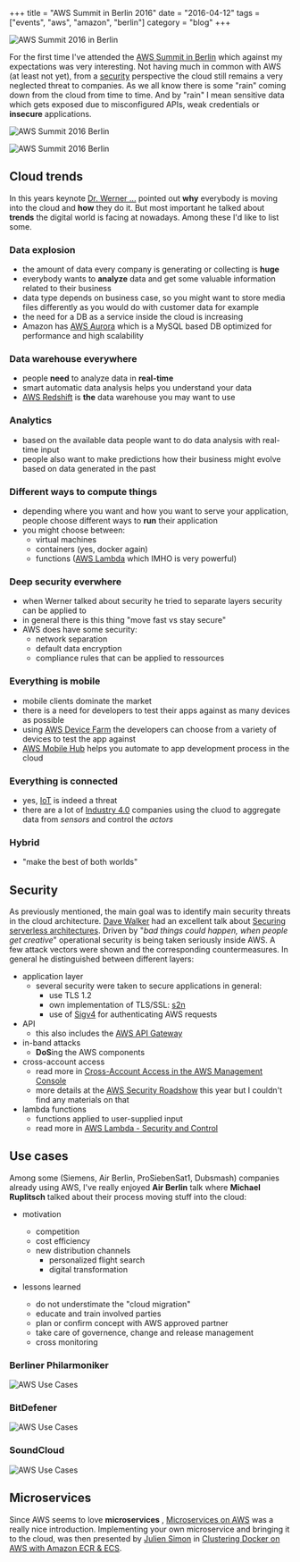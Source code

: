+++
title = "AWS Summit in Berlin 2016"
date = "2016-04-12"
tags = ["events", "aws", "amazon", "berlin"]
category = "blog"
+++

![AWS Summit 2016 in Berlin](/posts/img/2016/670b3b02c8945633d069ba2ecd353870.jpg)

For the first time I've attended the [AWS Summit in Berlin](https://aws.amazon.com/de/campaigns/summit2016/) which against my expectations was very interesting. Not having much in common with 
AWS (at least not yet), from a [security](http://blog.dornea.nu/tag/security/) perspective the cloud still remains a very neglected threat to companies. As we all know there is some "rain"
coming down from the cloud  from time to time. And by "rain" I mean sensitive data which gets exposed due to misconfigured APIs, weak credentials or 
**insecure** applications.

![AWS Summit 2016 Berlin](/posts/img/2016/de3a6b18a864216637b801f9c11bd138.jpg)

![AWS Summit 2016 Berlin](/posts/img/2016/80864ceb309319c31cad519e8e52f8e0.jpg)

## Cloud trends 

In this years keynote [Dr. Werner ...](https://twitter.com/werner) pointed out **why** everybody is moving into the cloud and **how** they do it. But most important 
he talked about **trends** the digital world is facing at nowadays. Among these I'd like to list some.

### Data explosion
* the amount of data every company is generating or collecting is **huge**
* everybody wants to **analyze** data and get some valuable information related to their business
* data type depends on business case, so you might want to store media files differently as you would do with customer data for example
* the need for a DB as a service inside the cloud is increasing 
* Amazon has [AWS Aurora](https://aws.amazon.com/rds/aurora/details/) which is a MySQL based DB optimized for performance and high scalability

### Data warehouse everywhere
* people **need** to analyze data in **real-time** 
* smart automatic data analysis helps you understand your data
* [AWS Redshift](http://docs.aws.amazon.com/redshift/latest/mgmt/welcome.html) is **the** data warehouse you may want to use

### Analytics
* based on the available data people want to do data analysis with real-time input
* people also want to make predictions how their business might evolve based on data generated in the past

### Different ways to compute things
* depending where you want and how you want to serve your application, people choose different ways to **run** their application
* you might choose between:
    + virtual machines 
    + containers (yes, docker again)
    + functions ([AWS Lambda](https://aws.amazon.com/lambda/details/) which IMHO is very powerful)

### Deep security everwhere
* when Werner talked about security he tried to separate layers security can be applied to
* in general there is this thing "move fast vs stay secure"
* AWS does have some security:
    + network separation
    + default data encryption 
    + compliance rules that can be applied to ressources

### Everything is mobile
* mobile clients dominate the market
* there is a need for developers to test their apps against as many devices as possible
* using [AWS Device Farm](https://aws.amazon.com/device-farm/) the developers can choose from a variety of devices to test the app against
* [AWS Mobile Hub](https://aws.amazon.com/mobile/) helps you automate to app development process in the cloud

### Everything is connected
* yes, [IoT](https://en.wikipedia.org/wiki/Internet_of_Things) is indeed a threat
* there are a lot of [Industry 4.0](https://en.wikipedia.org/wiki/Industry_4.0) companies using the cluod to aggregate data from *sensors* and control the *actors*

### Hybrid
* "make the best of both worlds"


## Security

As previously mentioned, the main goal was to identify main security threats in the cloud architecture. [Dave Walker](https://www.linkedin.com/in/dave-walker-5b4194) had an excellent talk about [Securing serverless architectures](http://aws-de-media.s3.amazonaws.com/images/AWS_Summit_Berlin_2016/sessions/pushing_the_boundaries_1350_securing_serverless_architectures.pdf). Driven by "*bad things could happen, when people get creative*" operational security is being taken seriously inside AWS. A few attack vectors were shown and the corresponding countermeasures. In general he distinguished between different layers:

* application layer
    + several security were taken to secure applications in general:
        - use TLS 1.2
        - own implementation of TLS/SSL: [s2n](https://github.com/awslabs/s2n)
        - use of [Sigv4](http://docs.aws.amazon.com/general/latest/gr/signature-version-4.html) for authenticating AWS requests
* API
    + this also includes the [AWS API Gateway](https://aws.amazon.com/api-gateway/)
* in-band attacks
    + **DoS**ing the AWS components
* cross-account access
    + read more in [Cross-Account Access in the AWS Management Console](https://aws.amazon.com/blogs/aws/new-cross-account-access-in-the-aws-management-console/)
    + more details at the [AWS Security Roadshow](https://aws.amazon.com/events/security-week-2016/) this year but I couldn't find any materials on that
* lambda functions
    + functions applied to user-supplied input
    + read more in [AWS Lambda - Security and Control](https://aws.amazon.com/lambda/faqs/#security)

## Use cases

Among some (Siemens, Air Berlin, ProSiebenSat1, Dubsmash) companies already using AWS, I've really enjoyed **Air Berlin** talk where **Michael Ruplitsch** talked about their process moving stuff into the cloud:

* motivation
    + competition
    + cost efficiency
    + new distribution channels
        - personalized flight search
        - digital transformation


* lessons learned
    + do not understimate the "cloud migration"
    + educate and train involved parties
    + plan or confirm concept with AWS approved partner
    + take care of governence, change and release management
    + cross monitoring

### Berliner Philarmoniker

![AWS Use Cases](/posts/img/2016/6a1f993a91fc78d7ce549d1088099ddc.jpg)

### BitDefener

![AWS Use Cases](/posts/img/2016/8b55bd58d7fc270537f738ed335f9d79.jpg)

### SoundCloud

![AWS Use Cases](/posts/img/2016/8d8d673196bc5b15765f94e8799432b8.jpg)

## Microservices

Since AWS seems to love **microservices** , [Microservices on AWS](http://aws-de-media.s3.amazonaws.com/images/AWS_Summit_Berlin_2016/sessions/pushing_the_boundaries_1300_microservices_on_aws.pdf) was a really nice introduction. Implementing your own microservice and bringing it to the cloud, was then presented by [Julien Simon](https://twitter.com/julsimon) in [Clustering Docker on AWS with Amazon ECR & ECS](http://www.slideshare.net/JulienSIMON5/amazon-ecs-january-2016).  

